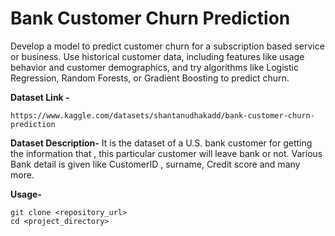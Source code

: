 # **Bank Customer Churn Prediction**

Develop a model to predict customer churn for a subscription based service or business. Use historical customer data, including features like usage behavior and customer demographics, and try algorithms like Logistic Regression, Random Forests, or Gradient Boosting to predict churn.

**Dataset Link -**
```
https://www.kaggle.com/datasets/shantanudhakadd/bank-customer-churn-prediction
```

**Dataset Description-** It is the dataset of a U.S. bank customer for getting the information that , this particular customer will leave bank or not. Various Bank detail is given like CustomerID , surname, Credit score and many more.

**Usage-**
```
git clone <repository_url>
cd <project_directory>
```
